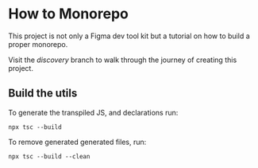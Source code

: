 # How to Monorepo

This project is not only a Figma dev tool kit but a tutorial on how to build a proper monorepo.

Visit the _discovery_ branch to walk through the journey of creating this project.


## Build the utils

To generate the transpiled JS, and declarations run:

`npx tsc --build`

To remove generated generated files, run:

`npx tsc --build --clean`

